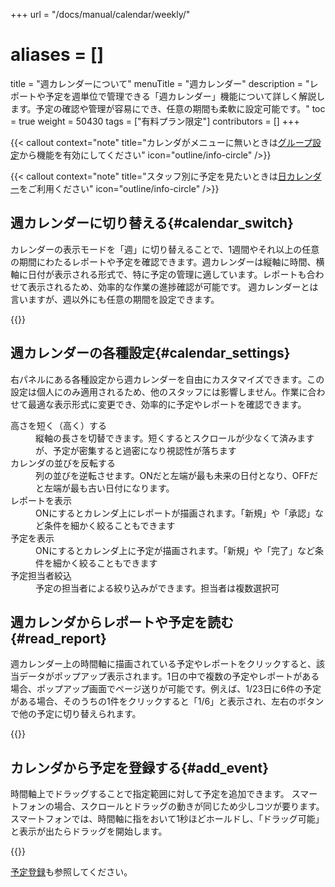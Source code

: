 +++
url = "/docs/manual/calendar/weekly/"
# aliases = []
title = "週カレンダーについて"
menuTitle = "週カレンダー"
description = "レポートや予定を週単位で管理できる「週カレンダー」機能について詳しく解説します。予定の確認や管理が容易にでき、任意の期間も柔軟に設定可能です。"
toc = true
weight = 50430
tags = ["有料プラン限定"]
contributors = []
+++

{{< callout context="note" title="カレンダがメニューに無いときは[グループ設定](/docs/setup/setting-group/#optionalFunction)から機能を有効にしてください" icon="outline/info-circle" />}}

{{< callout context="note" title="スタッフ別に予定を見たいときは[日カレンダー](/docs/manual/calendar/dayly/)をご利用ください" icon="outline/info-circle" />}}

## 週カレンダーに切り替える{#calendar_switch}

カレンダーの表示モードを「週」に切り替えることで、1週間やそれ以上の任意の期間にわたるレポートや予定を確認できます。週カレンダーは縦軸に時間、横軸に日付が表示される形式で、特に予定の管理に適しています。レポートも合わせて表示されるため、効率的な作業の進捗確認が可能です。
週カレンダーとは言いますが、週以外にも任意の期間を設定できます。

{{<icatch filename="img/weekly-calendar" msg="「週」とは言うけど3日とか10日とか自由に選べます" alice="guide">}}

## 週カレンダーの各種設定{#calendar_settings}

右パネルにある各種設定から週カレンダーを自由にカスタマイズできます。この設定は個人にのみ適用されるため、他のスタッフには影響しません。作業に合わせて最適な表示形式に変更でき、効率的に予定やレポートを確認できます。

<dl class="basic">
<dt>高さを短く（高く）する</dt>
<dd>縦軸の長さを切替できます。短くするとスクロールが少なくて済みますが、予定が密集すると過密になり視認性が落ちます</dd>
<dt>カレンダの並びを反転する</dt>
<dd>列の並びを逆転させます。ONだと左端が最も未来の日付となり、OFFだと左端が最も古い日付になります。</dd>
<dt>レポートを表示</dt>
<dd>ONにするとカレンダ上にレポートが描画されます。「新規」や「承認」など条件を細かく絞ることもできます</dd>
<dt>予定を表示</dt>
<dd>ONにするとカレンダ上に予定が描画されます。「新規」や「完了」など条件を細かく絞ることもできます</dd>
<dt>予定担当者絞込</dt>
<dd>予定の担当者による絞り込みができます。担当者は複数選択可</dd>
</dl>

## 週カレンダからレポートや予定を読む{#read_report}

週カレンダー上の時間軸に描画されている予定やレポートをクリックすると、該当データがポップアップ表示されます。1日の中で複数の予定やレポートがある場合、ポップアップ画面でページ送りが可能です。例えば、1/23日に6件の予定がある場合、そのうちの1件をクリックすると「1/6」と表示され、左右のボタンで他の予定に切り替えられます。

{{<icatch filename="img/show-event" msg="週カレンダーから予定をポップアップで表示した例です">}}

## カレンダから予定を登録する{#add_event}

時間軸上でドラッグすることで指定範囲に対して予定を追加できます。
スマートフォンの場合、スクロールとドラッグの動きが同じため少しコツが要ります。
スマートフォンでは、時間軸に指をおいて1秒ほどホールドし、「ドラッグ可能」と表示が出たらドラッグを開始します。

{{<icatch filename="img/drag-event-add" msg="予定をドラッグ操作で簡単に追加できます。スマホの場合は「ホールド」して「スワイプ」します。" alice="phone">}}

[予定登録](/docs/manual/event/add/)も参照してください。
